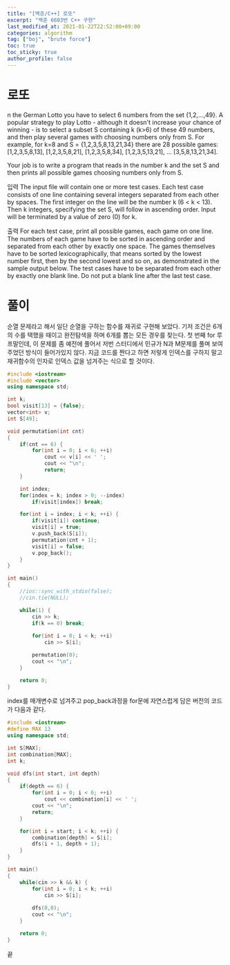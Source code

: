 ```yaml
---
title: "[백준/C++] 로또"
excerpt: "백준 6603번 C++ 구현"
last_modified_at: 2021-01-22T22:52:00+09:00
categories: algorithm
tag: ["boj", "brute force"]
toc: true
toc_sticky: true
author_profile: false
---
```

# 로또
n the German Lotto you have to select 6 numbers from the set {1,2,...,49}. A popular strategy to play Lotto - although it doesn't increase your chance of winning - is to select a subset S containing k (k>6) of these 49 numbers, and then play several games with choosing numbers only from S. For example, for k=8 and S = {1,2,3,5,8,13,21,34} there are 28 possible games: [1,2,3,5,8,13], [1,2,3,5,8,21], [1,2,3,5,8,34], [1,2,3,5,13,21], ... [3,5,8,13,21,34].

Your job is to write a program that reads in the number k and the set S and then prints all possible games choosing numbers only from S.

입력
The input file will contain one or more test cases. Each test case consists of one line containing several integers separated from each other by spaces. The first integer on the line will be the number k (6 < k < 13). Then k integers, specifying the set S, will follow in ascending order. Input will be terminated by a value of zero (0) for k.

 

출력
For each test case, print all possible games, each game on one line. The numbers of each game have to be sorted in ascending order and separated from each other by exactly one space. The games themselves have to be sorted lexicographically, that means sorted by the lowest number first, then by the second lowest and so on, as demonstrated in the sample output below. The test cases have to be separated from each other by exactly one blank line. Do not put a blank line after the last test case.

 # 풀이

순열 문제라고 해서 일단 순열을 구하는 함수를 재귀로 구현해 보았다.
기저 조건은 6개의 수를 택했을 때이고 완전탐색을 하며 6개를 뽑는 모든 경우를 찾는다.
첫 번째 for 루프말인데, 이 문제를 좀 예전에 풀어서 저번 스터디에서 민규가 N과 M문제를 풀며 보여주었던 방식이 들어가있지 않다. 지금 코드를 짠다고 하면 저렇게 인덱스를 구하지 말고 재귀함수의 인자로 인덱스 값을 넘겨주는 식으로 할 것이다.

``` c++
#include <iostream>
#include <vector>
using namespace std;

int k;
bool visit[13] = {false};
vector<int> v;
int S[49];

void permutation(int cnt)
{
	if(cnt == 6) {
		for(int i = 0; i < 6; ++i)
			cout << v[i] << ' ';
			cout << "\n";
			return;
	}

	int index;
	for(index = k; index > 0; --index)
		if(visit[index]) break;

	for(int i = index; i < k; ++i) {
		if(visit[i]) continue;
		visit[i] = true;
		v.push_back(S[i]);
		permutation(cnt + 1);
		visit[i] = false;
		v.pop_back();
	}
}

int main()
{
	//ios::sync_with_stdio(false);
	//cin.tie(NULL);

	while(1) {
		cin >> k;
		if(k == 0) break;
	
		for(int i = 0; i < k; ++i)
			cin >> S[i];

		permutation(0);
		cout << "\n";
	}

	return 0;
}
```

index를 매개변수로 넘겨주고 pop_back과정을 for문에 자연스럽게 담은 버전의 코드가 다음과 같다.

``` c++
#include <iostream>
#define MAX 13
using namespace std;

int S[MAX];
int combination[MAX];
int k;

void dfs(int start, int depth)
{
	if(depth == 6) {
		for(int i = 0; i < 6; ++i)
			cout << combination[i] << ' ';
		cout << "\n";
		return;
	}

	for(int i = start; i < k; ++i) {
		combination[depth] = S[i];
		dfs(i + 1, depth + 1);
	}
}

int main()
{
	while(cin >> k && k) {
		for(int i = 0; i < k; ++i)
			cin >> S[i];
		
		dfs(0,0);
		cout << "\n";
	}

	return 0;
}
```

끝